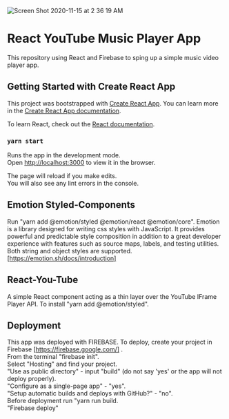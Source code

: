 ![Screen Shot 2020-11-15 at 2 36 19 AM](https://user-images.githubusercontent.com/59614789/99179398-65155900-26eb-11eb-80a2-209de4c8741b.png)

# React YouTube Music Player App

This repository using React and Firebase to sping up a simple music video player app.

## Getting Started with Create React App

This project was bootstrapped with [Create React App](https://github.com/facebook/create-react-app). You can learn more in the [Create React App documentation](https://facebook.github.io/create-react-app/docs/getting-started).

To learn React, check out the [React documentation](https://reactjs.org/).

### `yarn start`

Runs the app in the development mode.\
Open [http://localhost:3000](http://localhost:3000) to view it in the browser.

The page will reload if you make edits.\
You will also see any lint errors in the console.

## Emotion Styled-Components

Run "yarn add @emotion/styled @emotion/react @emotion/core". Emotion is a library designed for writing css styles with JavaScript. It provides powerful and predictable style composition in addition to a great developer experience with features such as source maps, labels, and testing utilities. Both string and object styles are supported. [https://emotion.sh/docs/introduction]

## React-You-Tube

A simple React component acting as a thin layer over the YouTube IFrame Player API. To install "yarn add @emotion/styled".

## Deployment

This app was deployed with FIREBASE. To deploy, create your project in Firebase [https://firebase.google.com/] .\
 From the terminal "firebase init".\
 Select "Hosting" and find your project.\
 "Use as public directory" - input "build" (do not say 'yes' or the app will not deploy properly).\
 "Configure as a single-page app" - "yes".\
 "Setup automatic builds and deploys with GitHub?" - "no".\
 Before deployment run "yarn run build.\
 "Firebase deploy"
